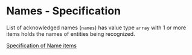 # Names - Specification

List of acknowledged names (`names`) has value type `array` with 1 or more items holds the names of entities being
recognized.

[Specification of Name items](names/name-spec.en.md)
